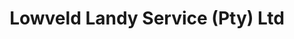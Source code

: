 ---
title: "Lowveld Landy Service (Pty) Ltd"
url: /mbombela/lowveld-landy-service-pty-ltd/
shop: car repair
---